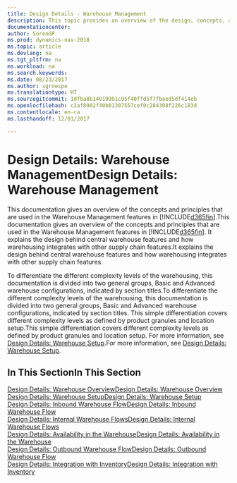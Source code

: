 ```yaml
---
title: Design Details - Warehouse Management
description: This topic provides an overview of the design, concepts, and principles behind the Warehouse Management features in [!INCLUDE[d365fin](includes/d365fin_md.md)].
documentationcenter: 
author: SorenGP
ms.prod: dynamics-nav-2018
ms.topic: article
ms.devlang: na
ms.tgt_pltfrm: na
ms.workload: na
ms.search.keywords: 
ms.date: 08/23/2017
ms.author: sgroespe
ms.translationtype: HT
ms.sourcegitcommit: 1dfba8b14019991c95f40ffd5f7fbaed5df414eb
ms.openlocfilehash: c2af8902f40b01307557cef0c284308f226c183d
ms.contentlocale: en-ca
ms.lasthandoff: 12/01/2017

---
```

# <a name="design-details-warehouse-management"></a><span data-ttu-id="114b6-103">Design Details: Warehouse Management</span><span class="sxs-lookup"><span data-stu-id="114b6-103">Design Details: Warehouse Management</span></span>
<span data-ttu-id="114b6-104">This documentation gives an overview of the concepts and principles that are used in the Warehouse Management features in [!INCLUDE[d365fin](includes/d365fin_md.md)].</span><span class="sxs-lookup"><span data-stu-id="114b6-104">This documentation gives an overview of the concepts and principles that are used in the Warehouse Management features in [!INCLUDE[d365fin](includes/d365fin_md.md)].</span></span> <span data-ttu-id="114b6-105">It explains the design behind central warehouse features and how warehousing integrates with other supply chain features.</span><span class="sxs-lookup"><span data-stu-id="114b6-105">It explains the design behind central warehouse features and how warehousing integrates with other supply chain features.</span></span>  

<span data-ttu-id="114b6-106">To differentiate the different complexity levels of the warehousing, this documentation is divided into two general groups, Basic and Advanced warehouse configurations, indicated by section titles.</span><span class="sxs-lookup"><span data-stu-id="114b6-106">To differentiate the different complexity levels of the warehousing, this documentation is divided into two general groups, Basic and Advanced warehouse configurations, indicated by section titles.</span></span> <span data-ttu-id="114b6-107">This simple differentiation covers different complexity levels as defined by product granules and location setup.</span><span class="sxs-lookup"><span data-stu-id="114b6-107">This simple differentiation covers different complexity levels as defined by product granules and location setup.</span></span> <span data-ttu-id="114b6-108">For more information, see [Design Details: Warehouse Setup](design-details-warehouse-setup.md).</span><span class="sxs-lookup"><span data-stu-id="114b6-108">For more information, see [Design Details: Warehouse Setup](design-details-warehouse-setup.md).</span></span>  

## <a name="in-this-section"></a><span data-ttu-id="114b6-109">In This Section</span><span class="sxs-lookup"><span data-stu-id="114b6-109">In This Section</span></span>  
[<span data-ttu-id="114b6-110">Design Details: Warehouse Overview</span><span class="sxs-lookup"><span data-stu-id="114b6-110">Design Details: Warehouse Overview</span></span>](design-details-warehouse-overview.md)  
[<span data-ttu-id="114b6-111">Design Details: Warehouse Setup</span><span class="sxs-lookup"><span data-stu-id="114b6-111">Design Details: Warehouse Setup</span></span>](design-details-warehouse-setup.md)  
[<span data-ttu-id="114b6-112">Design Details: Inbound Warehouse Flow</span><span class="sxs-lookup"><span data-stu-id="114b6-112">Design Details: Inbound Warehouse Flow</span></span>](design-details-inbound-warehouse-flow.md)  
[<span data-ttu-id="114b6-113">Design Details: Internal Warehouse Flows</span><span class="sxs-lookup"><span data-stu-id="114b6-113">Design Details: Internal Warehouse Flows</span></span>](design-details-internal-warehouse-flows.md)  
[<span data-ttu-id="114b6-114">Design Details: Availability in the Warehouse</span><span class="sxs-lookup"><span data-stu-id="114b6-114">Design Details: Availability in the Warehouse</span></span>](design-details-availability-in-the-warehouse.md)  
[<span data-ttu-id="114b6-115">Design Details: Outbound Warehouse Flow</span><span class="sxs-lookup"><span data-stu-id="114b6-115">Design Details: Outbound Warehouse Flow</span></span>](design-details-outbound-warehouse-flow.md)  
[<span data-ttu-id="114b6-116">Design Details: Integration with Inventory</span><span class="sxs-lookup"><span data-stu-id="114b6-116">Design Details: Integration with Inventory</span></span>](design-details-integration-with-inventory.md)

